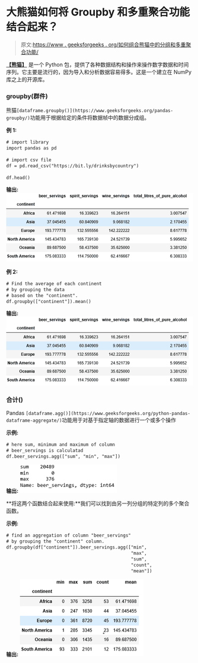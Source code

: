 # 大熊猫如何将 Groupby 和多重聚合功能结合起来？

> 原文:[https://www . geeksforgeeks . org/如何组合熊猫中的分组和多重聚合功能/](https://www.geeksforgeeks.org/how-to-combine-groupby-and-multiple-aggregate-functions-in-pandas/)

**[【熊猫】](https://www.geeksforgeeks.org/pandas-tutorial/)** 是一个 Python 包，提供了各种数据结构和操作来操作数字数据和时间序列。它主要是流行的，因为导入和分析数据容易得多。这是一个建立在 NumPy 库之上的开源库。

### groupby(群件)

熊猫`[dataframe.groupby()](https://www.geeksforgeeks.org/pandas-groupby/)`功能用于根据给定的条件将数据帧中的数据分成组。

**例 1:**

```
# import library
import pandas as pd

# import csv file
df = pd.read_csv("https://bit.ly/drinksbycountry")

df.head()
```

**输出:**
![](img/a6242872b45f098e905b54384cfc6b92.png)

**例 2:**

```
# Find the average of each continent
# by grouping the data  
# based on the "continent".
df.groupby(["continent"]).mean()
```

**输出:**
![](img/db5e01cfe01898f0230e9276ddf26e7a.png)

### 合计()

Pandas `[dataframe.agg()](https://www.geeksforgeeks.org/python-pandas-dataframe-aggregate/)`功能用于对基于指定轴的数据进行一个或多个操作

**示例:**

```
# here sum, minimum and maximum of column 
# beer_servings is calculatad
df.beer_servings.agg(["sum", "min", "max"])
```

**输出:**
![](img/c438031c6c5d33dda1bed33738371123.png)

**将这两个函数结合起来使用:**我们可以找到由另一列分组的特定列的多个聚合函数。

**示例:**

```
# find an aggregation of column "beer_servings"
# by grouping the "continent" column.
df.groupby(df["continent"]).beer_servings.agg(["min",
                                               "max",
                                               "sum",
                                               "count",
                                               "mean"])
```

**输出:**
![](img/1a7b8f5ba981434c167746cf0195c8fe.png)